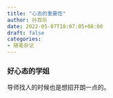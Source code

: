 ```yaml
---
title: "心态的重要性"
author: 孙百乐
date: 2022-05-07T18:07:05+08:00
draft: false
categories: 
- 随笔杂记
---
```


### 好心态的学姐

导师找人的时候也是想招开朗一点的。
